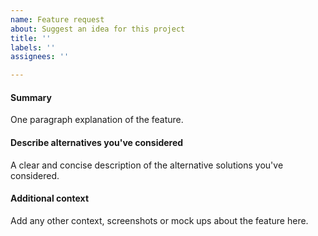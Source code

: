```yaml
---
name: Feature request
about: Suggest an idea for this project
title: ''
labels: ''
assignees: ''

---
```


#### Summary

One paragraph explanation of the feature.

#### Describe alternatives you've considered

A clear and concise description of the alternative solutions you've considered.

#### Additional context

Add any other context, screenshots or mock ups about the feature here.
